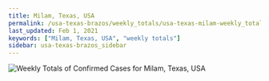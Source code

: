 ```yaml
---
title: Milam, Texas, USA
permalink: /usa-texas-brazos/weekly_totals/usa-texas-milam-weekly_totals.html
last_updated: Feb 1, 2021
keywords: ["Milam, Texas, USA", "weekly totals"]
sidebar: usa-texas-brazos_sidebar
---
```


![Weekly Totals of Confirmed Cases for Milam, Texas, USA](/covid_tracker/images/graphs/usa-texas-milam-weekly_totals_graph.png)
